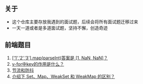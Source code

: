 ## 关于
- 这个仓库主要存放我遇到的面试题，后续会将所有面试题迁移过来
- 一天一道或者是多道面试题，坚持不懈，创造奇迹

## 前端题目
1. [['1','2','3'].map(parseInt)答案是 [1, NaN, NaN]？](https://github.com/qiufeihong2018/interview-question/blob/master/map-parseInt.md)
2. [v-for中key的作用是什么？ ](https://github.com/qiufeihong2018/interview-question/blob/master/v-for-key.md)
3. [节流和防抖](https://github.com/qiufeihong2018/interview-question/blob/master/debounce-throttle.md)
4. [介绍下 Set、Map、WeakSet 和 WeakMap 的区别？](https://github.com/qiufeihong2018/interview-question/blob/master/set-map-weakset-weakmap.md)
